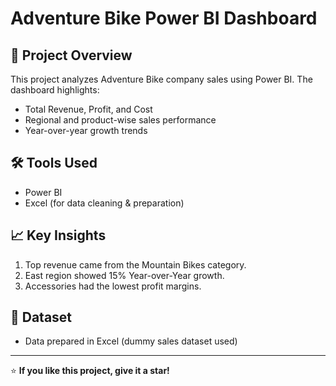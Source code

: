 # Adventure Bike Power BI Dashboard

## 📌 Project Overview
This project analyzes Adventure Bike company sales using Power BI. The dashboard highlights:
- Total Revenue, Profit, and Cost
- Regional and product-wise sales performance
- Year-over-year growth trends

## 🛠️ Tools Used
- Power BI
- Excel (for data cleaning & preparation)

## 📈 Key Insights
1. Top revenue came from the Mountain Bikes category.
2. East region showed 15% Year-over-Year growth.
3. Accessories had the lowest profit margins.



## 🔗 Dataset
- Data prepared in Excel (dummy sales dataset used)

---
⭐ **If you like this project, give it a star!**
